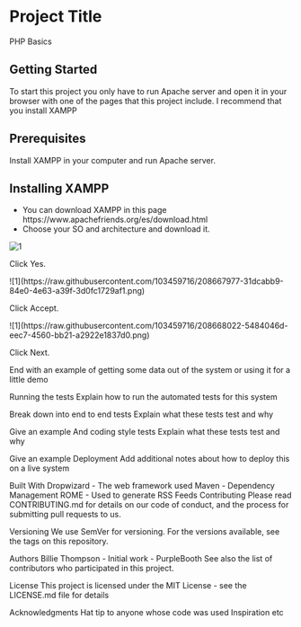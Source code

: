 # Project Title
<p>PHP Basics</p>

## Getting Started
<p>To start this project you only have to run Apache server and open it in your browser with one of the pages that this project include. I recommend that you install XAMPP</p>

## Prerequisites
<p>Install XAMPP in your computer and run Apache server.</p>

## Installing XAMPP
<ul>
  <li>You can download XAMPP in this page https://www.apachefriends.org/es/download.html</li>
  <li>Choose your SO and architecture and download it.</li>
</ul>

![1](https://user-images.githubusercontent.com/103459716/208667159-9ac5ab11-7f53-404d-a66c-1065efc369f8.png)

<p>Click Yes.</p>
![1](https://raw.githubusercontent.com/103459716/208667977-31dcabb9-84e0-4e63-a39f-3d0fc1729af1.png)

<p>Click Accept.</p>
![1](https://raw.githubusercontent.com/103459716/208668022-5484046d-eec7-4560-bb21-a2922e1837d0.png)

<p>Click Next.</p>

End with an example of getting some data out of the system or using it for a little demo

Running the tests
Explain how to run the automated tests for this system

Break down into end to end tests
Explain what these tests test and why

Give an example
And coding style tests
Explain what these tests test and why

Give an example
Deployment
Add additional notes about how to deploy this on a live system

Built With
Dropwizard - The web framework used
Maven - Dependency Management
ROME - Used to generate RSS Feeds
Contributing
Please read CONTRIBUTING.md for details on our code of conduct, and the process for submitting pull requests to us.

Versioning
We use SemVer for versioning. For the versions available, see the tags on this repository.

Authors
Billie Thompson - Initial work - PurpleBooth
See also the list of contributors who participated in this project.

License
This project is licensed under the MIT License - see the LICENSE.md file for details

Acknowledgments
Hat tip to anyone whose code was used
Inspiration
etc
